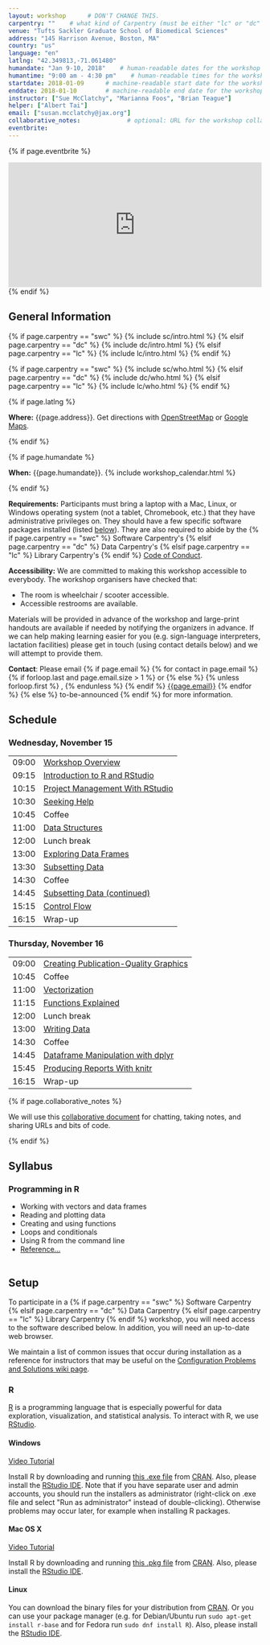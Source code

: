 ```yaml
---
layout: workshop      # DON'T CHANGE THIS.
carpentry: ""    # what kind of Carpentry (must be either "lc" or "dc" or "swc")
venue: "Tufts Sackler Graduate School of Biomedical Sciences"        
address: "145 Harrison Avenue, Boston, MA"      
country: "us"    
language: "en"   
latlng: "42.349813,-71.061480"       
humandate: "Jan 9-10, 2018"    # human-readable dates for the workshop (e.g., "Feb 17-18, 2020")
humantime: "9:00 am - 4:30 pm"    # human-readable times for the workshop (e.g., "9:00 am - 4:30 pm")
startdate: 2018-01-09      # machine-readable start date for the workshop in YYYY-MM-DD format like 2015-01-01
enddate: 2018-01-10        # machine-readable end date for the workshop in YYYY-MM-DD format like 2015-01-02
instructor: ["Sue McClatchy", "Marianna Foos", "Brian Teague"]
helper: ["Albert Tai"]    
email: ["susan.mcclatchy@jax.org"]
collaborative_notes:             # optional: URL for the workshop collaborative notes, e.g. an Etherpad or Google Docs document
eventbrite:         
---
```


<!-- See instructions in the comments below for how to edit specific sections of this workshop template. -->

<!--
  HEADER

  Edit the values in the block above to be appropriate for your workshop.
  If the value is not 'true', 'false', 'null', or a number, please use
  double quotation marks around the value, unless specified otherwise.
  And run 'bin/workshop_check.py' *before* committing to make sure that changes are good.
-->

<!--
  EVENTBRITE

  This block includes the Eventbrite registration widget if
  'eventbrite' has been set in the header.  You can delete it if you
  are not using Eventbrite, or leave it in, since it will not be
  displayed if the 'eventbrite' field in the header is not set.
-->
{% if page.eventbrite %}
<iframe
  src="https://www.eventbrite.com/tickets-external?eid={{page.eventbrite}}&ref=etckt"
  frameborder="0"
  width="100%"
  height="248px"
  scrolling="auto">
</iframe>
{% endif %}


<h2 id="general">General Information</h2>

<!--
  INTRODUCTION

  Edit the general explanatory paragraph below if you want to change
  the pitch.
-->
{% if page.carpentry == "swc" %}
  {% include sc/intro.html %}
{% elsif page.carpentry == "dc" %}
  {% include dc/intro.html %}
{% elsif page.carpentry == "lc" %}
  {% include lc/intro.html %}
{% endif %}

<!--
  AUDIENCE

  Explain who your audience is.  (In particular, tell readers if the
  workshop is only open to people from a particular institution.
-->
{% if page.carpentry == "swc" %}
  {% include sc/who.html %}
{% elsif page.carpentry == "dc" %}
  {% include dc/who.html %}
{% elsif page.carpentry == "lc" %}
  {% include lc/who.html %}
{% endif %}

<!--
  LOCATION

  This block displays the address and links to maps showing directions
  if the latitude and longitude of the workshop have been set.  You
  can use http://itouchmap.com/latlong.html to find the lat/long of an
  address.
-->
{% if page.latlng %}
<p id="where">
  <strong>Where:</strong>
  {{page.address}}.
  Get directions with
  <a href="//www.openstreetmap.org/?mlat={{page.latlng | replace:',','&mlon='}}&zoom=16">OpenStreetMap</a>
  or
  <a href="//maps.google.com/maps?q={{page.latlng}}">Google Maps</a>.
</p>
{% endif %}

<!--
  DATE

  This block displays the date and links to Google Calendar.
-->
{% if page.humandate %}
<p id="when">
  <strong>When:</strong>
  {{page.humandate}}.
  {% include workshop_calendar.html %}
</p>
{% endif %}

<!--
  SPECIAL REQUIREMENTS

  Modify the block below if there are any special requirements.
-->
<p id="requirements">
  <strong>Requirements:</strong> Participants must bring a laptop with a
  Mac, Linux, or Windows operating system (not a tablet, Chromebook, etc.) that they have administrative privileges
  on. They should have a few specific software packages installed (listed
  <a href="#setup">below</a>). They are also required to abide by the
  {% if page.carpentry == "swc" %}
  Software Carpentry's
  {% elsif page.carpentry == "dc" %}
  Data Carpentry's
  {% elsif page.carpentry == "lc" %}
  Library Carpentry's
  {% endif %}
  <a href="{{site.swc_site}}/conduct.html">Code of Conduct</a>.
</p>

<!--
  ACCESSIBILITY

  Modify the block below if there are any barriers to accessibility or
  special instructions.
-->
<p id="accessibility">
  <strong>Accessibility:</strong> We are committed to making this workshop
  accessible to everybody.
  The workshop organisers have checked that:
</p>
<ul>
  <li>The room is wheelchair / scooter accessible.</li>
  <li>Accessible restrooms are available.</li>
</ul>
<p>
  Materials will be provided in advance of the workshop and
  large-print handouts are available if needed by notifying the
  organizers in advance.  If we can help making learning easier for
  you (e.g. sign-language interpreters, lactation facilities) please
  get in touch (using contact details below) and we will
  attempt to provide them.
</p>

<!--
  CONTACT EMAIL ADDRESS

  Display the contact email address set in the configuration file.
-->
<p id="contact">
  <strong>Contact</strong>:
  Please email
  {% if page.email %}
    {% for contact in page.email %}
      {% if forloop.last and page.email.size > 1 %}
        or
      {% else %}
        {% unless forloop.first %}
        ,
        {% endunless %}
      {% endif %}
      <a href='mailto:{{page.email}}'>{{page.email}}</a>
    {% endfor %}
  {% else %}
    to-be-announced
  {% endif %}
  for more information.
</p>


<!--
  SCHEDULE

  Show the workshop's schedule.  Edit the items and times in the table
  to match your plans.  You may also want to change 'Day 1' and 'Day
  2' to be actual dates or days of the week.
-->
<h2 id="schedule">Schedule</h2>

<div class="row">
    <div class="col-md-6">
        <h3>Wednesday, November 15</h3>
            <table class="table table-striped">
                <tr> <td>09:00</td>  <td><a href="{{swc_pages}}/r-novice-gapminder/">Workshop Overview</a></td> </tr>
                <tr> <td>09:15</td>  <td><a href="{{swc_pages}}/r-novice-gapminder/01-rstudio-intro/">Introduction to R and RStudio</a></td> </tr>
                <tr> <td>10:15</td>  <td><a href="{{swc_pages}}/r-novice-gapminder/02-project-intro/">Project Management With RStudio</a></td> </tr>
                <tr> <td>10:30</td>  <td><a href="{{swc_pages}}/r-novice-gapminder/03-seeking-help/">Seeking Help</a></td> </tr>
                <tr> <td>10:45</td>  <td>Coffee</td> </tr>
                <tr> <td>11:00</td>  <td><a href="{{swc_pages}}/r-novice-gapminder/04-data-structures-part1/">Data Structures</a></td> </tr>     
                <tr> <td>12:00</td>  <td>Lunch break</td> </tr>
                <tr> <td>13:00</td>  <td><a href="{{swc_pages}}/r-novice-gapminder/05-data-structures-part2/">Exploring Data Frames</a></td> </tr>
                <tr> <td>13:30</td>  <td><a href="{{swc_pages}}/r-novice-gapminder/06-data-subsetting/">Subsetting Data</a></td> </tr>
                <tr> <td>14:30</td>  <td>Coffee</td> </tr>
                <tr> <td>14:45</td>  <td><a href="{{swc_pages}}/r-novice-gapminder/06-data-subsetting/">Subsetting Data (continued)</a> </td> </tr>
                <tr> <td>15:15</td>  <td><a href="{{swc_pages}}/r-novice-gapminder/07-control-flow/">Control Flow</a></td> </tr>
                <tr> <td>16:15</td>  <td>Wrap-up</td> </tr>
            </table>
    </div>
    <div class="col-md-6">
        <h3>Thursday, November 16</h3>
            <table class="table table-striped">
                <tr> <td>09:00</td>  <td><a href="{{swc_pages}}/r-novice-gapminder/08-plot-ggplot2/">Creating Publication-Quality Graphics</a></td> </tr>
                <tr> <td>10:45</td>  <td>Coffee</td> </tr>
                <tr> <td>11:00</td>  <td><a href="{{swc_pages}}/r-novice-gapminder/09-vectorization/">Vectorization</a></td> </tr>
                <tr> <td>11:15</td>  <td><a href="{{swc_pages}}/r-novice-gapminder/10-functions/">Functions Explained</a></td> </tr>
                <tr> <td>12:00</td>  <td>Lunch break</td> </tr>
                <tr> <td>13:00</td>  <td><a href="{{swc_pages}}/r-novice-gapminder/11-writing-data/">Writing Data</a></td> </tr>
                <tr> <td>14:30</td>  <td>Coffee</td> </tr>
                <tr> <td>14:45</td>  <td><a href="{{swc_pages}}/r-novice-gapminder/13-dplyr/">Dataframe Manipulation with dplyr</a></td> </tr>
                <tr> <td>15:45</td>  <td><a href="{{swc_pages}}/r-novice-gapminder/15-knitr-markdown/">Producing Reports With knitr</a></td> </tr>
                <tr> <td>16:15</td>  <td>Wrap-up</td> </tr>
            </table>
    </div>
</div>


<!--
  Collaborative Notes

  If you want to use an Etherpad, go to

      http://pad.software-carpentry.org/YYYY-MM-DD-site

  where 'YYYY-MM-DD-site' is the identifier for your workshop,
  e.g., '2015-06-10-esu'.
-->
{% if page.collaborative_notes %}
<p id="collaborative_notes">
  We will use this <a href="{{page.collaborative_notes}}">collaborative document</a> for chatting, taking notes, and sharing URLs and bits of code.
</p>
{% endif %}


<!--
  SYLLABUS

  Show what topics will be covered.

  1. If your workshop is R rather than Python, remove the comment
     around that section and put a comment around the Python section.
  2. Some workshops will delete SQL.
  3. Please make sure the list of topics is synchronized with what you
     intend to teach.
  4. You may need to move the div's with class="col-md-6" around inside
     the div's with class="row" to balance the multi-column layout.

  This is one of the places where people frequently make mistakes, so
  please preview your site before committing, and make sure to run
  'tools/check' as well.
-->
<h2 id="syllabus">Syllabus</h2>

<table class="table table-striped">
    <div class="col-md-6">
    <h3 id="syllabus-r">Programming in R</h3>
    <ul>
    <li>Working with vectors and data frames</li>
    <li>Reading and plotting data</li>
    <li>Creating and using functions</li>
    <li>Loops and conditionals</li>
    <li>Using R from the command line</li>
    <li><a href="{{site.swc_pages}}/r-novice-inflammation/reference/">Reference...</a></li>
    </ul>
    </div>
</table>


<!--
  SETUP

  Delete irrelevant sections from the setup instructions.  Each
  section is inside a 'div' without any classes to make the beginning
  and end easier to find.

  This is the other place where people frequently make mistakes, so
  please preview your site before committing, and make sure to run
  'tools/check' as well.
-->

<h2 id="setup">Setup</h2>

<p>
  To participate in a
  {% if page.carpentry == "swc" %}
  Software Carpentry
  {% elsif page.carpentry == "dc" %}
  Data Carpentry
  {% elsif page.carpentry == "lc" %}
  Library Carpentry
  {% endif %}
  workshop,
  you will need access to the software described below.
  In addition, you will need an up-to-date web browser.
</p>
<p>
  We maintain a list of common issues that occur during installation as a reference for instructors
  that may be useful on the
  <a href = "{{site.swc_github}}/workshop-template/wiki/Configuration-Problems-and-Solutions">Configuration Problems and Solutions wiki page</a>.
</p>

<div id="r"> <!-- Start of 'R' section. -->
  <h3>R</h3>

  <p>
    <a href="http://www.r-project.org">R</a> is a programming language
    that is especially powerful for data exploration, visualization, and
    statistical analysis. To interact with R, we use
    <a href="http://www.rstudio.com/">RStudio</a>.
  </p>

  <div class="row">
    <div class="col-md-4">
      <h4 id="r-windows">Windows</h4>
      <a href="https://www.youtube.com/watch?v=q0PjTAylwoU">Video Tutorial</a>
      <p>
        Install R by downloading and running
        <a href="http://cran.r-project.org/bin/windows/base/release.htm">this .exe file</a>
        from <a href="http://cran.r-project.org/index.html">CRAN</a>.
        Also, please install the
        <a href="http://www.rstudio.com/ide/download/desktop">RStudio IDE</a>.
        Note that if you have separate user and admin accounts, you should run the 
        installers as administrator (right-click on .exe file and select "Run as 
        administrator" instead of double-clicking). Otherwise problems may occur later, 
        for example when installing R packages.
      </p>
    </div>
    <div class="col-md-4">
      <h4 id="r-macosx">Mac OS X</h4>
      <a href="https://www.youtube.com/watch?v=5-ly3kyxwEg">Video Tutorial</a>
      <p>
        Install R by downloading and running
        <a href="http://cran.r-project.org/bin/macosx/R-latest.pkg">this .pkg file</a>
        from <a href="http://cran.r-project.org/index.html">CRAN</a>.
        Also, please install the
        <a href="http://www.rstudio.com/ide/download/desktop">RStudio IDE</a>.
      </p>
    </div>
    <div class="col-md-4">
      <h4 id="r-linux">Linux</h4>
      <p>
        You can download the binary files for your distribution
        from <a href="http://cran.r-project.org/index.html">CRAN</a>. Or
        you can use your package manager (e.g. for Debian/Ubuntu
        run <code>sudo apt-get install r-base</code> and for Fedora run
        <code>sudo dnf install R</code>).  Also, please install the
        <a href="http://www.rstudio.com/ide/download/desktop">RStudio IDE</a>.
      </p>
    </div>
  </div>
</div> <!-- End of 'R' section. -->
